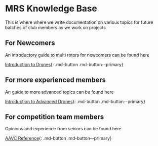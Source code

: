 # MRS Knowledge Base

This is where where we write documentation on various topics for future batches of club members as we work on projects

## For Newcomers

An introductory guide to multi rotors for newcomers can be found here

[Introduction to Drones](introduction_to_drones.md){: .md-button .md-button--primary}

## For more experienced members
An guide to more advanced topics can be found here

[Introduction to Advanced Drones](introduction_to_advanced_drones.md){: .md-button .md-button--primary}

## For competition team members
Opinions and experience from seniors can be found here

[AAVC Reference](AAVC_reference.md){: .md-button .md-button--primary}